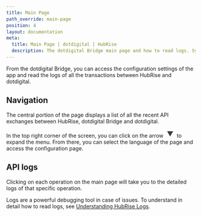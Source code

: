 ```yaml
---
title: Main Page
path_override: main-page
position: 4
layout: documentation
meta:
  title: Main Page | dotdigital | HubRise
  description: The dotdigital Bridge main page and how to read logs. Synchronise data between your EPOS and your apps.
---
```


From the dotdigital Bridge, you can access the configuration settings of the app and read the logs of all the transactions between HubRise and dotdigital.

## Navigation

The central portion of the page displays a list of all the recent API exchanges between HubRise, dotdigital Bridge and dotdigital.

In the top right corner of the screen, you can click on the arrow <InlineImage width="20" height="20">![Arrow icon](../images/arrow-icon.jpg)</InlineImage> to expand the menu. From there, you can select the language of the page and access the configuration page.

## API logs

Clicking on each operation on the main page will take you to the detailed logs of that specific operation.

Logs are a powerful debugging tool in case of issues. To understand in detail how to read logs, see [Understanding HubRise Logs](/docs/hubrise-logs/overview).
